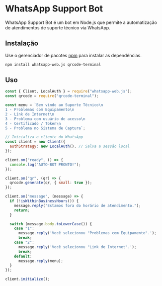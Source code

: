 
# WhatsApp Support Bot

WhatsApp Support Bot é um bot em Node.js que permite a automatização de atendimentos de suporte técnico via WhatsApp.

## Instalação

Use o gerenciador de pacotes [npm](https://www.npmjs.com/) para instalar as dependências.

```bash
npm install whatsapp-web.js qrcode-terminal
```

## Uso

```javascript
const { Client, LocalAuth } = require("whatsapp-web.js");
const qrcode = require("qrcode-terminal");

const menu = `Bem vindo ao Suporte Técnico\n
1 - Problemas com Equipamento\n
2 - Link de Internet\n
3 - Problema com usuário de acesso\n
4 - Certificado / Token\n
5 - Problema no Sistema de Captura`;

// Inicializa o cliente do WhatsApp
const client = new Client({
  authStrategy: new LocalAuth(), // Salva a sessão local
});

client.on("ready", () => {
  console.log("AUTO-BOT PRONTO!");
});

client.on("qr", (qr) => {
  qrcode.generate(qr, { small: true });
});

client.on("message", (message) => {
  if (!isWithinBusinessHours()) {
    message.reply("Estamos fora do horário de atendimento.");
    return;
  }

  switch (message.body.toLowerCase()) {
    case "1":
      message.reply('Você selecionou "Problemas com Equipamento".');
      break;
    case "2":
      message.reply('Você selecionou "Link de Internet".');
      break;
    default:
      message.reply(menu);
  }
});

client.initialize();
```
